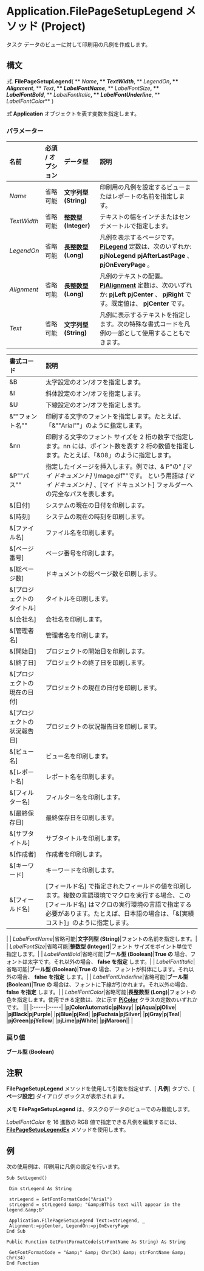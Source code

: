
# Application.FilePageSetupLegend メソッド (Project)

タスク データのビューに対して印刷用の凡例を作成します。


## 構文

 _式_. **FilePageSetupLegend**( ** _Name_**, ** _TextWidth_**, ** _LegendOn_**, ** _Alignment_**, ** _Text_**, ** _LabelFontName_**, ** _LabelFontSize_**, ** _LabelFontBold_**, ** _LabelFontItalic_**, ** _LabelFontUnderline_**, ** _LabelFontColor_** )

 _式_ **Application** オブジェクトを表す変数を指定します。


### パラメーター



|**名前**|**必須 / オプション**|**データ型**|**説明**|
|:-----|:-----|:-----|:-----|
| _Name_|省略可能|**文字列型 (String)**|印刷用の凡例を設定するビューまたはレポートの名前を指定します。|
| _TextWidth_|省略可能|**整数型 (Integer)**|テキストの幅をインチまたはセンチメートルで指定します。|
| _LegendOn_|省略可能|**長整数型 (Long)**|凡例を表示するページです。 **[PjLegend](f80075d7-d984-129f-5f83-099ca6c07cdf.md)** 定数は、次のいずれか: **pjNoLegend** **pjAfterLastPage** 、 **pjOnEveryPage** 。|
| _Alignment_|省略可能|**長整数型 (Long)**|凡例のテキストの配置。 **[PjAlignment](925376b3-c8aa-3326-5693-71dd3510f28c.md)** 定数は、次のいずれか: **pjLeft** **pjCenter** 、 **pjRight** です。既定値は、 **pjCenter** です。|
| _Text_|省略可能|**文字列型 (String)**|凡例に表示するテキストを指定します。次の特殊な書式コードを凡例の一部として使用することもできます。

|**書式コード**|**説明**|
|:-----|:-----|
|&amp;B|太字設定のオン/オフを指定します。|
|&amp;I|斜体設定のオン/オフを指定します。|
|&amp;U|下線設定のオン/オフを指定します。|
|&amp;""フォント名""|印刷する文字のフォントを指定します。たとえば、「&amp;""Arial""」のように指定します。|
|&amp;nn|印刷する文字のフォント サイズを 2 桁の数字で指定します。nn には、ポイント数を表す 2 桁の数値を指定します。たとえば、「&amp;08」のように指定します。|
|&amp;P""パス""|指定したイメージを挿入します。例では、&amp; P"の" _[マイ ドキュメント]_ \Image.gif""です。 という用語は _[マイ ドキュメント]_ 、[マイ ドキュメント] フォルダーへの完全なパスを表します。|
|&amp;[日付]|システムの現在の日付を印刷します。|
|&amp;[時刻]|システムの現在の時刻を印刷します。|
|&amp;[ファイル名]|ファイル名を印刷します。|
|&amp;[ページ番号]|ページ番号を印刷します。|
|&amp;[総ページ数]|ドキュメントの総ページ数を印刷します。|
|&amp;[プロジェクトのタイトル]|タイトルを印刷します。|
|&amp;[会社名]|会社名を印刷します。|
|&amp;[管理者名]|管理者名を印刷します。|
|&amp;[開始日]|プロジェクトの開始日を印刷します。|
|&amp;[終了日]|プロジェクトの終了日を印刷します。|
|&amp;[プロジェクトの現在の日付]|プロジェクトの現在の日付を印刷します。|
|&amp;[プロジェクトの状況報告日]|プロジェクトの状況報告日を印刷します。|
|&amp;[ビュー名]|ビュー名を印刷します。|
|&amp;[レポート名]|レポート名を印刷します。|
|&amp;[フィルター名]|フィルター名を印刷します。|
|&amp;[最終保存日]|最終保存日を印刷します。|
|&amp;[サブタイトル]|サブタイトルを印刷します。|
|&amp;[作成者]|作成者を印刷します。|
|&amp;[キーワード]|キーワードを印刷します。|
|&amp;[フィールド名]|[フィールド名] で指定されたフィールドの値を印刷します。複数の言語環境でマクロを実行する場合、この [フィールド名] はマクロの実行環境の言語で指定する必要があります。たとえば、日本語の場合は、「&amp;[実績コスト]」のように指定します。|
|
| _LabelFontName_|省略可能|**文字列型 (String)**|フォントの名前を指定します。|
| _LabelFontSize_|省略可能|**整数型 (Integer)**|フォント サイズをポイント単位で指定します。|
| _LabelFontBold_|省略可能|**ブール型 (Boolean)**|**True の** 場合、フォントは太字です。それ以外の場合、 **false を指定** します。|
| _LabelFontItalic_|省略可能|**ブール型 (Boolean)**|**True の** 場合、フォントが斜体にします。それ以外の場合、 **false を指定** します。|
| _LabelFontUnderline_|省略可能|**ブール型 (Boolean)**|**True の** 場合は、フォントに下線が引かれます。それ以外の場合、 **false を指定** します。|
| _LabelFontColor_|省略可能|**長整数型 (Long)**|フォントの色を指定します。使用できる定数は、次に示す  **[PjColor](46108cf5-1e35-9774-b424-6c84223d9aac.md)** クラスの定数のいずれかです。
|||
|:-----|:-----|
|**pjColorAutomatic**|**pjNavy**|
|**pjAqua**|**pjOlive**|
|**pjBlack**|**pjPurple**|
|**pjBlue**|**pjRed**|
|**pjFuchsia**|**pjSilver**|
|**pjGray**|**pjTeal**|
|**pjGreen**|**pjYellow**|
|**pjLime**|**pjWhite**|
|**pjMaroon**||
|

### 戻り値

 **ブール型 (Boolean)**


## 注釈

 **FilePageSetupLegend** メソッドを使用して引数を指定せず、[ **凡例**] タブで、[ **ページ設定**] ダイアログ ボックスが表示されます。


 **メモ**   **FilePageSetupLegend** は、タスクのデータのビューでのみ機能します。

 _LabelFontColor_ を 16 進数の RGB 値で指定できる凡例を編集するには、 **[FilePageSetupLegendEx](5cc6c6c1-2228-9c12-3ba6-fd124852a7aa.md)** メソッドを使用します。


## 例

次の使用例は、印刷用に凡例の設定を行います。


```
Sub SetLegend() 
 
 Dim strLegend As String 
 
 strLegend = GetFontFormatCode("Arial") 
 strLegend = strLegend &amp; "&amp;BThis text will appear in the legend.&amp;B" 
 
 Application.FilePageSetupLegend Text:=strLegend, _ 
 Alignment:=pjCenter, LegendOn:=pjOnEveryPage 
End Sub 
 
Public Function GetFontFormatCode(strFontName As String) As String 
 
 GetFontFormatCode = "&amp;" &amp; Chr(34) &amp; strFontName &amp; Chr(34) 
End Function
```

